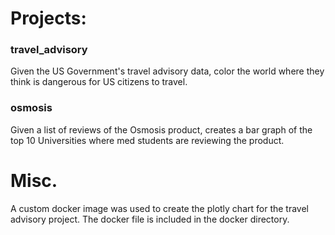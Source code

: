 <h1>Projects:</h1>
<h3>travel_advisory</h3>
<p>Given the US Government's travel advisory data, color the world where they 
think is dangerous for US citizens to travel.</p>
<h3>osmosis</h3>
<p>Given a list of reviews of the Osmosis product, creates a bar graph of the 
top 10 Universities where med students are reviewing the product.</p>

<h1>Misc.</h1>
<p>A custom docker image was used to create the plotly chart for the travel 
advisory project. The docker file is included in the docker directory.</p>